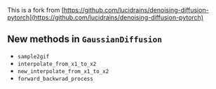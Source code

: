 This is a fork from [https://github.com/lucidrains/denoising-diffusion-pytorch](https://github.com/lucidrains/denoising-diffusion-pytorch)

## New methods in `GaussianDiffusion`

- `sample2gif`
- `interpolate_from_x1_to_x2`
- `new_interpolate_from_x1_to_x2`
- `forward_backwrad_process`